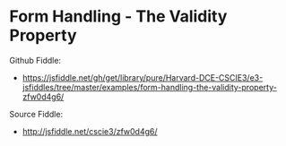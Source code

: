 # Form Handling - The Validity Property

Github Fiddle:
- https://jsfiddle.net/gh/get/library/pure/Harvard-DCE-CSCIE3/e3-jsfiddles/tree/master/examples/form-handling-the-validity-property-zfw0d4g6/

Source Fiddle:
- http://jsfiddle.net/cscie3/zfw0d4g6/

